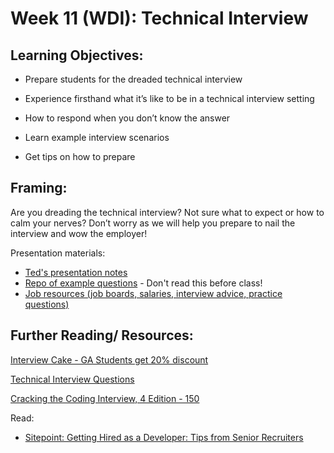 # Week 11 (WDI): Technical Interview    

## Learning Objectives:

* Prepare students for the dreaded technical interview

* Experience firsthand what it’s like to be in a technical interview setting

* How to respond when you don’t know the answer

* Learn example interview scenarios

* Get tips on how to prepare

## Framing:

Are you dreading the technical interview?  Not sure what to expect or how to calm your nerves? Don’t worry as we will help you prepare to nail the interview and wow the employer!

Presentation materials: 
* [Ted's presentation notes](https://workflowy.com/s/BHZf.R42fBjfT6Q) 
* [Repo of example questions](https://github.com/gmac/technical-interview) - Don't read this before class!  
* [Job resources (job boards, salaries, interview advice, practice questions)](https://github.com/tedw/fed-resources/blob/master/README.md) 

## Further Reading/ Resources:

[Interview Cake - GA Students get 20% discount ](https://www.interviewcake.com/?utm_campaign=bc&utm_source=generalassembly)

[Technical Interview Questions](https://drive.google.com/open?id=0B0cuNYi34jyudE5sQ0Itblp0RkE&authuser=0)

[Cracking the Coding Interview, 4 Edition - 150](https://drive.google.com/open?id=0B0cuNYi34jyuQnRIZGw1Tk43OGs&authuser=0)

Read:
- [Sitepoint: Getting Hired as a Developer: Tips from Senior Recruiters](http://www.sitepoint.com/getting-hired-developer-tips-senior-recruiters/)
